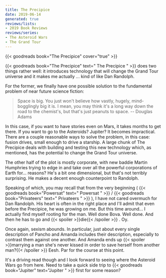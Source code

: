 ```yaml
---
title: The Precipice
date: 2019-06-14
generated: true
reviews/lists:
- 2019 Book Reviews
reviews/series:
- The Asteroid Wars
- The Grand Tour
---
```

{{< goodreads book="The Precipice" cover="true" >}}

{{< goodreads book="The Precipice" text=" The Precipice " >}} does two things rather well: it introduces technology that will change the Grand Tour universe and it makes me actually ... kind of like Dan Randolph.

For the former, we finally have one possible solution to the fundamental problem of near future science fiction:

<!--more-->

>  Space is big. You just won't believe how vastly, hugely, mind-bogglingly big it is. I mean, you may think it's a long way down the road to the chemist's, but that's just peanuts to space. -- Douglas Adams

In this case, if you want to have stories even on Mars, it takes months to get there. If you want to go to the Asteroids? Jupiter? It becomes impractical. There are a couple reasonable ways to solve the problem, in this case: fusion drives, small enough to drive a starship. A large chunk of The Precipice deals with building and testing this new technology which, as mentioned, has the potential to change the Grand Tour universe.

The other half of the plot is mostly corporate, with new baddie Martin Humphries trying to edge in and take over all the powerful corporations of Earth for... reasons? He's a bit one dimensional, but that's not terribly surprising. He makes a decent enough counterpoint to Randolph.

Speaking of which, you may recall that from the very beginning ( {{< goodreads book="Powersat" text=" Powersat " >}} / {{< goodreads book="Privateers" text=" Privateers " >}} ), I have not cared overmuch for Dan Randolph. His heart is often in the right place and I'll admit that even before the Precipice, he was growing on me. But this time around... I actually find myself rooting for the man. Well done Bova. Well done. And then he has to go and  {{< spoiler >}}die{{< /spoiler >}}  . Oy.

Once again, sexism abounds. In particular, just about every single description of Pancho and Amanda includes their description, especially to contrast them against one another. And Amanda ends up  {{< spoiler >}}marrying a man she's never kissed in order to save herself from another man?{{< /spoiler >}} Eesh. Par for the course at this point.

It's a driving read though and I look forward to seeing where the Asteroid Wars go from here. Need to take a quick side trip to {{< goodreads book="Jupiter" text="Jupiter " >}} first for some reason?


